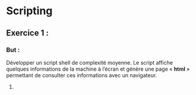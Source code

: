 # Scripting

## Exercice 1 : 

### But : ### 
Développer un script shell de complexité moyenne.
Le script affiche quelques informations de la machine à l’écran et génère une page « **html** » permettant de consulter ces informations avec un navigateur.

1. 
